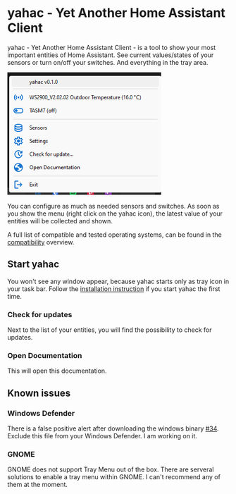 # yahac - Yet Another Home Assistant Client

yahac - Yet Another Home Assistant Client - is a tool to show your most important entities of Home Assistant.
See current values/states of your sensors or turn on/off your switches. And everything in the tray area.

![yahac in tray Icon](assets/screenshots/yahac_traymenu_with_entities.png)

You can configure as much as needed sensors and switches. As soon as you show the menu (right click on the yahac icon), the latest value of your entities will be collected and shown.

A full list of compatible and tested operating systems, can be found in the [compatibility](compatibility.md) overview.

## Start yahac

You won't see any window appear, because yahac starts only as tray icon in your task bar. Follow the [installation instruction](installation.md) if you start yahac the first time.

### Check for updates

Next to the list of your entities, you will find the possibility to check for updates.

### Open Documentation

This will open this documentation.

## Known issues

### Windows Defender 
There is a false positive alert after downloading the windows binary [#34](https://github.com/dseichter/yahac/issues/34). Exclude this file from your Windows Defender. I am working on it.

### GNOME
GNOME does not support Tray Menu out of the box. There are serveral solutions to enable a tray menu within GNOME. I can't recommend any of them at the moment.